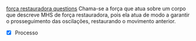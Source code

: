 [força restauradora questions](for%C3%A7a%20restauradora%20questions.md)
Chama-se a força que atua sobre um corpo que descreve MHS de força restauradora, pois ela atua de modo a garantir o prosseguimento das oscilações, restaurando o movimento anterior.

- [x] Processo